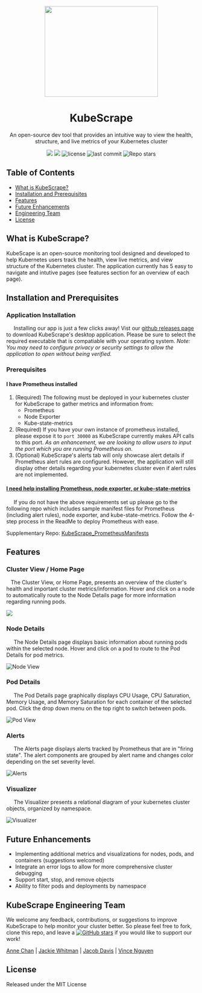 <p align="center">
 <img src="https://i.imgur.com/763iZTq.jpg" width="300" height="240"></p>
<h1 align="center"><strong>KubeScrape</strong></h1>

<p align="center">An open-source dev tool that provides an intuitive way to view the health, structure, and live metrics of your Kubernetes cluster </p>

<p align="center">
  <img src="https://img.shields.io/badge/PRs-welcome-brightgreen.svg?style=flat"/>
  <img src="https://img.shields.io/badge/contributions-welcome-brightgreen.svg?style=flat"/>
  <img alt="license" src="https://img.shields.io/github/license/oslabs-beta/KubeScrape?color=%2357d3af">
  <img alt="last commit" src="https://img.shields.io/github/last-commit/oslabs-beta/KubeScrape?color=%2357d3af">
  <img alt="Repo stars" src="https://img.shields.io/github/stars/oslabs-beta/KubeScrape?logoColor=%2334495e&style=social"> 
</p>

## Table of Contents 
- [What is KubeScrape?](#what-is-kubescrape)
- [Installation and Prerequisites](#installation-and-prerequisites)
- [Features](#features)
- [Future Enhancements](#future-enhancements)
- [Engineering Team](#kubescrape-engineering-team)
- [License](#license)

## What is KubeScrape?
KubeScape is an open-source monitoring tool designed and developed to help Kubernetes users track the health, view live metrics, and view structure of the Kubernetes cluster. The application currently has 5 easy to navigate and intutive pages (see features section for an overview of each page). 

## Installation and Prerequisites
### Application Installation
&nbsp;&nbsp;&nbsp;&nbsp; Installing our app is just a few clicks away! Vist our [github releases page](URL) to download KubeScrape's desktop application. Please be sure to select the required executable that is compatiable with your operating system. *Note: You may need to configure privacy or security settings to allow the application to open without being verified.*

### Prerequisites
#### I have Prometheus installed
1. (Required) The following must be deployed in your kubernetes cluster for KubeScrape to gather metrics and information from:
   - Prometheus 
   - Node Exporter
   - Kube-state-metrics
2. (Required) If you have your own instance of prometheus installed, please expose it to `port 30000` as KubeScrape currently makes API calls to this port. *As an enhancement, we are looking to allow users to input the port which you are running Prometheus on.*
3. (Optional) KubeScrape's alerts tab will only showcase alert details if Prometheus alert rules are configured. However, the application will still display other details regarding your kubernetes cluster even if alert rules are not implemented.
  
#### [I need help installing Prometheus, node exporter, or kube-state-metrics](https://github.com/annechanchan/KubeScrape_PrometheusManifests#kubescrape_prometheusmanifests-overview)  
&nbsp;&nbsp;&nbsp;&nbsp; If you do not have the above requirements set up please go to the following repo which includes sample manifest files for Prometheus (including alert rules), node exporter, and kube-state-metrics. Follow the 4-step process in the ReadMe to deploy Prometheus with ease. 

Supplementary Repo: [KubeScrape_PrometheusManifests](https://github.com/annechanchan/KubeScrape_PrometheusManifests#kubescrape_prometheusmanifests-overview)  

## Features

### Cluster View / Home Page
&nbsp;&nbsp; The Cluster View, or Home Page, presents an overview of the cluster's health and important cluster metrics/information. Hover and click on a node to automatically route to the Node Details page for more information regarding running pods. 

<img src="https://i.imgur.com/GaTrGEs.gif">

### Node Details
&nbsp;&nbsp;&nbsp;&nbsp; The Node Details page displays basic information about running pods within the selected node. Hover and click on a pod to route to the Pod Details for pod metrics.

<img src="https://media.giphy.com/media/qzld2W8fcdSiJEx0ah/giphy.gif" alt="Node View">
 
### Pod Details
&nbsp;&nbsp;&nbsp;&nbsp; The Pod Details page graphically displays CPU Usage, CPU Saturation, Memory Usage, and Memory Saturation for each container of the selected pod. Click the drop down menu on the top right to switch between pods.

<img src="https://media.giphy.com/media/gDyI8XDMak8GOdUOqq/giphy.gif" alt="Pod View">
 
### Alerts 
&nbsp;&nbsp;&nbsp;&nbsp; The Alerts page displays alerts tracked by Prometheus that are in "firing state". The alert components are grouped by alert name and changes color depending on the set severity level. 

<img src="https://media.giphy.com/media/7CRUrsWFVAm362DqSc/giphy.gif" alt="Alerts">
  
### Visualizer 
&nbsp;&nbsp;&nbsp;&nbsp; The Visualizer presents a relational diagram of your kubernetes cluster objects, organized by namespace. 

<img src="https://media.giphy.com/media/a5qWAkxWPySbq9D8AU/giphy.gif" alt="Visualizer">


## Future Enhancements
  - Implementing additional metrics and visualizations for nodes, pods, and containers (suggestions welcomed)
  - Integrate an error logs to allow for more comprehensive cluster debugging
  - Support start, stop, and remove objects
  - Ability to filter pods and deployments by namespace
    
## KubeScrape Engineering Team 
    
We welcome any feedback, contributions, or suggestions to improve KubeScrape to help monitor your cluster better. So please feel free to fork, clone this repo, and
leave a [![GitHub stars](https://img.shields.io/github/stars/oslabs-beta/KubeScrape?style=social&label=Star&)](https://github.com/oslabs-beta/KubeScrape/) if you would like to support our work!
 
[Anne Chan](https://github.com/annechanchan) | [Jackie Whitman](https://github.com/jackiewhitworth) | [Jacob Davis](https://github.com/JacobDDavis) | [Vince Nguyen](https://github.com/ntgv93)

 
## License
Released under the MIT License
